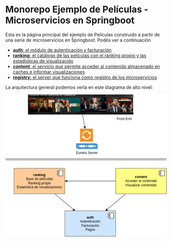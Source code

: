 
# Monorepo Ejemplo de Películas - Microservicios en Springboot

Esta es la página principal del ejemplo de Películas construido a partir de una serie de microservicios en Springboot. Podés ver a continuación

- [**auth**: el módulo de autenticación y facturación](./peliculas-microservice-auth/README.md)
- [**ranking**: el catálogo de las películas con el ránking propio y las estadísticas de visualización](./peliculas-microservice-ranking/README.md)
- [**content**: el servicio que permite acceder al contenido almacenado en caches e informar visualizaciones](./peliculas-microservice-content/README.md)
- [**registry**: el server que funciona como registro de los microservicios](./peliculas-microservice-registry/README.md)

La arquitectura general podemos verla en este diagrama de alto nivel:

![diagrama microservicios](images/Microservicios%20Peliculas.drawio.png)

